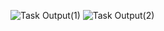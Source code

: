 ![Task Output(1)](https://github.com/user-attachments/assets/f5f78277-1d6f-48a6-b5ec-f43e8c9945be)
![Task Output(2)](https://github.com/user-attachments/assets/45a52ec5-8a61-4730-a12d-6fc9e9f85429)
